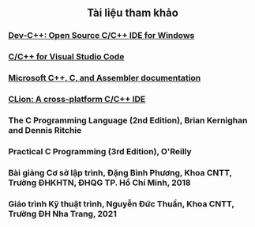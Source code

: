 <h2 align="center"> 
Tài liệu tham khảo
</h2>


### [Dev-C++: Open Source C/C++ IDE for Windows](https://www.bloodshed.net/) 
### [C/C++ for Visual Studio Code](https://code.visualstudio.com/docs/languages/cpp) 
### [Microsoft C++, C, and Assembler documentation](https://docs.microsoft.com/en-us/cpp/?view=msvc-160) 
### [CLion: A cross-platform C/C++ IDE](https://www.jetbrains.com/clion/learn/) 
### The C Programming Language (2nd Edition), Brian Kernighan and Dennis Ritchie
### Practical C Programming (3rd Edition), O'Reilly
### Bài giảng Cơ sở lập trình, Đặng Bình Phương, Khoa CNTT, Trường ĐHKHTN, ĐHQG TP. Hồ Chí Minh, 2018
### Giáo trình Kỹ thuật trình, Nguyễn Đức Thuần, Khoa CNTT, Trường ĐH Nha Trang, 2021


